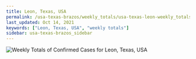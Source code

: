 ```yaml
---
title: Leon, Texas, USA
permalink: /usa-texas-brazos/weekly_totals/usa-texas-leon-weekly_totals.html
last_updated: Oct 14, 2021
keywords: ["Leon, Texas, USA", "weekly totals"]
sidebar: usa-texas-brazos_sidebar
---
```


![Weekly Totals of Confirmed Cases for Leon, Texas, USA](/covid_tracker/images/graphs/usa-texas-leon-weekly_totals_graph.png)
